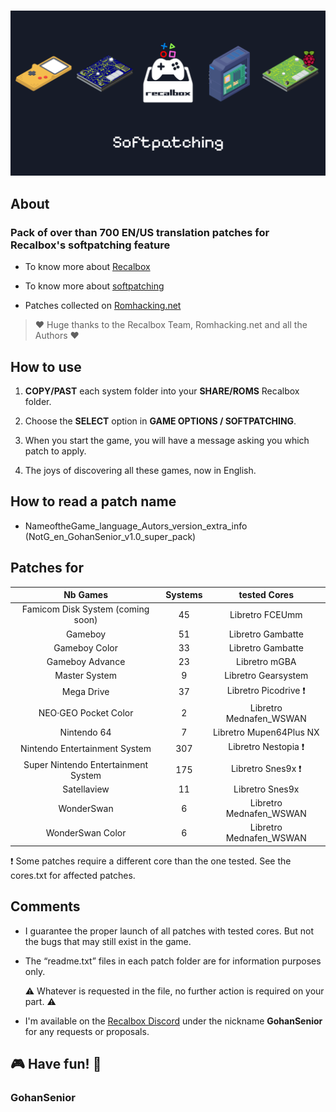 #

![softpatching_recalbox](softpatching_recalbox.png)

## About

### Pack of over than 700 EN/US translation patches for Recalbox's softpatching feature

- To know more about [Recalbox](https://www.recalbox.com/fr/ "recalbox.com")

- To know more about [softpatching](https://wiki.recalbox.com/en/basic-usage/features/softpatching "wiki.recalbox.com")

- Patches collected on [Romhacking.net](https://www.romhacking.net/)

>:heart: Huge thanks to the Recalbox Team, Romhacking.net and all the Authors :heart:

## How to use

1. **COPY/PAST** each system folder into your **SHARE/ROMS** Recalbox folder.

2. Choose the **SELECT** option in **GAME OPTIONS / SOFTPATCHING**.

3. When you start the game, you will have a message asking you which patch to apply.

4. The joys of discovering all these games, now in English.

## How to read a patch name

- NameoftheGame_language_Autors_version_extra_info (NotG_en_GohanSenior_v1.0_super_pack)

## Patches for

| Nb Games | Systems | tested Cores |
|:--------:|:--------:|:-----------:|
| Famicom Disk System (coming soon) | 45 | Libretro FCEUmm |
| Gameboy | 51 | Libretro Gambatte |
| Gameboy Color | 33 | Libretro Gambatte |
| Gameboy Advance | 23 | Libretro mGBA |
| Master System | 9 | Libretro Gearsystem |
| Mega Drive | 37 | Libretro Picodrive :heavy_exclamation_mark: |
| NEO·GEO Pocket Color | 2 | Libretro Mednafen_WSWAN |
| Nintendo 64 | 7 | Libretro Mupen64Plus NX |
| Nintendo Entertainment System | 307 | Libretro Nestopia :heavy_exclamation_mark: |
| Super Nintendo Entertainment System | 175 | Libretro Snes9x :heavy_exclamation_mark: |
| Satellaview | 11 | Libretro Snes9x |
| WonderSwan | 6 | Libretro Mednafen_WSWAN |
| WonderSwan Color | 6 | Libretro Mednafen_WSWAN |

:heavy_exclamation_mark: Some patches require a different core than the one tested. See the cores.txt for affected patches.

## Comments

- I guarantee the proper launch of all patches with tested cores. But not the bugs that may still exist in the game.

- The “readme.txt” files in each patch folder are for information purposes only.

  :warning: Whatever is requested in the file, no further action is required on your part. :warning:

- I'm available on the [Recalbox Discord](https://discord.gg/GQJREVqrU2) under the nickname **GohanSenior** for any requests or proposals.

## :video_game: Have fun! :round_pushpin:

### GohanSenior
